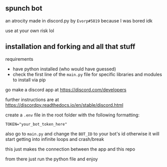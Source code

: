 ## **spunch bot** 

an atrocity made in discord.py by `Evorp#5819` because I was bored idk

use at your own risk lol

## installation and forking and all that stuff

requirements

- have python installed (who would have guessed)
- check the first line of the `main.py` file for specific libraries and modules to install via pip

go make a discord app at https://discord.com/developers

further instructions are at https://discordpy.readthedocs.io/en/stable/discord.html

create a `.env` file in the root folder with the following formatting:

```
TOKEN="your_bot_token_here"
```

also go to `main.py` and change the `BOT_ID` to your bot's id otherwise it will start getting into infinite loops and crash/break

this just makes the connection between the app and this repo

from there just run the python file and enjoy
